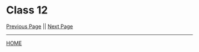 # Class 12

[Previous Page](https://tomgtaylor.github.io/reading-notes2/class-11)    ||    [Next Page](https://tomgtaylor.github.io/reading-notes2/class-13) <br>

---
[HOME](https://tomgtaylor.github.io/reading-notes2) <br>
